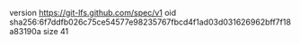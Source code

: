 version https://git-lfs.github.com/spec/v1
oid sha256:6f7ddfb026c75ce54577e98235767fbcd4f1ad03d031626962bff7f18a83190a
size 41
